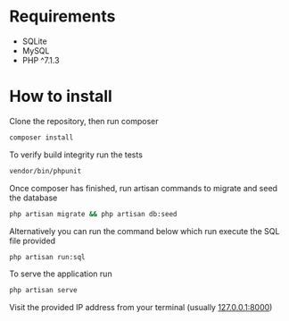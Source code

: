 # Requirements

* SQLite
* MySQL
* PHP ^7.1.3

# How to install

Clone the repository, then run composer

```bash
composer install
```

To verify build integrity run the tests

```bash
vendor/bin/phpunit
```

Once composer has finished, run artisan commands to migrate and seed the database

```bash
php artisan migrate && php artisan db:seed
```

Alternatively you can run the command below which run execute the SQL file provided

```bash
php artisan run:sql
```

To serve the application run

```bash
php artisan serve
```

Visit the provided IP address from your terminal (usually [127.0.0.1:8000](http://127.0.0.1:8000))

